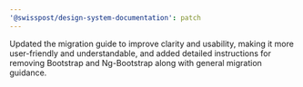 ```yaml
---
'@swisspost/design-system-documentation': patch
---
```


Updated the migration guide to improve clarity and usability, making it more user-friendly and understandable, and added detailed instructions for removing Bootstrap and Ng-Bootstrap along with general migration guidance.
